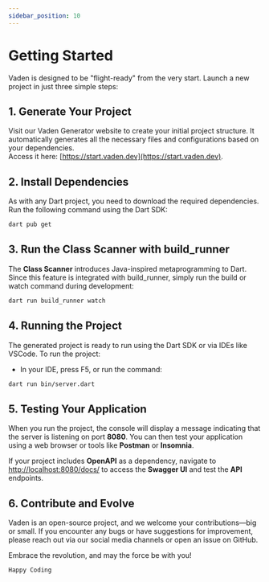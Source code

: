 ```yaml
---
sidebar_position: 10
---
```


# Getting Started

Vaden is designed to be "flight-ready" from the very start. Launch a new project in just three simple steps:

## 1. Generate Your Project

Visit our Vaden Generator website to create your initial project structure. It automatically generates all the necessary files and configurations based on your dependencies.  
Access it here: [https://start.vaden.dev](https://start.vaden.dev).

## 2. Install Dependencies

As with any Dart project, you need to download the required dependencies. Run the following command using the Dart SDK:

```sh title="Terminal"
dart pub get
```

## 3. Run the Class Scanner with build_runner

The **Class Scanner** introduces Java-inspired metaprogramming to Dart. Since this feature is integrated with build_runner, simply run the build or watch command during development:

```sh title="Terminal"
dart run build_runner watch
```

## 4. Running the Project

The generated project is ready to run using the Dart SDK or via IDEs like VSCode. To run the project:
- In your IDE, press F5, or run the command:

```sh title="Terminal"
dart run bin/server.dart
```

## 5. Testing Your Application

When you run the project, the console will display a message indicating that the server is listening on port **8080**. You can then test your application using a web browser or tools like **Postman** or **Insomnia**.

If your project includes **OpenAPI** as a dependency, navigate to [http://localhost:8080/docs/](http://localhost:8080/docs/) to access the **Swagger UI** and test the **API** endpoints.

## 6. Contribute and Evolve

Vaden is an open-source project, and we welcome your contributions—big or small. If you encounter any bugs or have suggestions for improvement, please reach out via our social media channels or open an issue on GitHub.

Embrace the revolution, and may the force be with you!

```
Happy Coding
```
